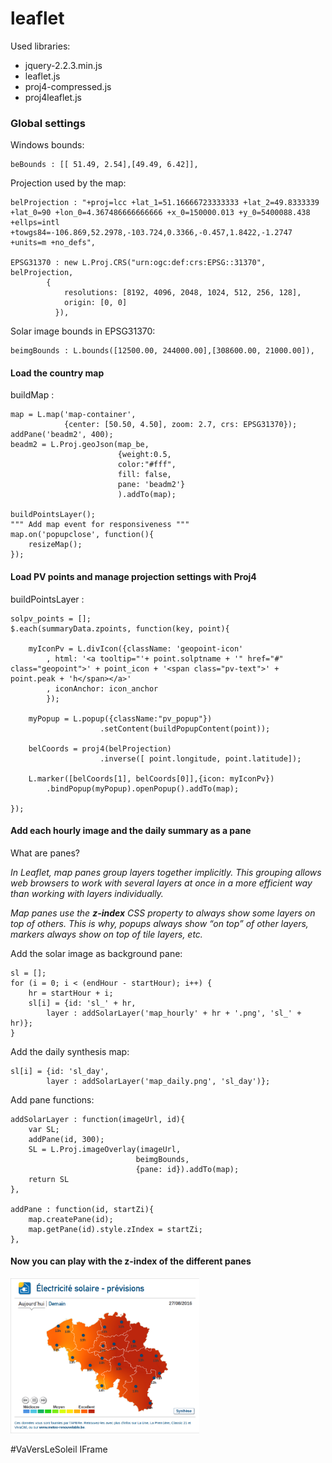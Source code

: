 # leaflet

Used libraries:
  * jquery-2.2.3.min.js
  * leaflet.js
  * proj4-compressed.js
  * proj4leaflet.js



### Global settings

Windows bounds:

    beBounds : [[ 51.49, 2.54],[49.49, 6.42]],

Projection used by the map:

    belProjection : "+proj=lcc +lat_1=51.16666723333333 +lat_2=49.8333339 +lat_0=90 +lon_0=4.367486666666666 +x_0=150000.013 +y_0=5400088.438 +ellps=intl +towgs84=-106.869,52.2978,-103.724,0.3366,-0.457,1.8422,-1.2747 +units=m +no_defs",

    EPSG31370 : new L.Proj.CRS("urn:ogc:def:crs:EPSG::31370", belProjection,
            {
                resolutions: [8192, 4096, 2048, 1024, 512, 256, 128],
                origin: [0, 0]
              }),

Solar image bounds in  EPSG31370:

    beimgBounds : L.bounds([12500.00, 244000.00],[308600.00, 21000.00]),



#### Load the country map

buildMap :

    map = L.map('map-container', 
    			{center: [50.50, 4.50], zoom: 2.7, crs: EPSG31370});
    addPane('beadm2', 400);
    beadm2 = L.Proj.geoJson(map_be, 
    						{weight:0.5, 
    						color:"#fff", 
    						fill: false, 
    						pane: 'beadm2'}
    						).addTo(map);
    						
    buildPointsLayer();
    """ Add map event for responsiveness """
    map.on('popupclose', function(){
        resizeMap();
    });



#### Load PV points and manage projection settings with Proj4

buildPointsLayer :
    
    solpv_points = [];
    $.each(summaryData.zpoints, function(key, point){
    
        myIconPv = L.divIcon({className: 'geopoint-icon'
            , html: '<a tooltip="'+ point.solptname + '" href="#" class="geopoint">' + point_icon + '<span class="pv-text">' + point.peak + 'h</span></a>'
            , iconAnchor: icon_anchor
            });
            
        myPopup = L.popup({className:"pv_popup"})
        				.setContent(buildPopupContent(point));
        
        belCoords = proj4(belProjection)
        				.inverse([ point.longitude, point.latitude]);
        				
        L.marker([belCoords[1], belCoords[0]],{icon: myIconPv})
        	.bindPopup(myPopup).openPopup().addTo(map);
        
    });



#### Add each hourly image and the daily summary as a pane
What are panes?

_In Leaflet, map panes group layers together implicitly. 
This grouping allows web browsers to work with several layers at once 
in a more efficient way than working with layers individually._

_Map panes use the **z-index** CSS property to always show some layers on top 
of others. This is why, popups always show “on top” of other layers, 
markers always show on top of tile layers, etc._



Add the solar image as background pane:

    sl = [];
    for (i = 0; i < (endHour - startHour); i++) {
        hr = startHour + i;
        sl[i] = {id: 'sl_' + hr, 
        	layer : addSolarLayer('map_hourly' + hr + '.png', 'sl_' + hr)};
    }
    
Add the daily synthesis map:

    sl[i] = {id: 'sl_day', 
    		layer : addSolarLayer('map_daily.png', 'sl_day')};



Add pane functions:
    
    addSolarLayer : function(imageUrl, id){
        var SL;
        addPane(id, 300);
        SL = L.Proj.imageOverlay(imageUrl, 
        						beimgBounds, 
        						{pane: id}).addTo(map);
        return SL
    },

	addPane : function(id, startZi){
        map.createPane(id);
        map.getPane(id).style.zIndex = startZi;
    },
    



#### Now you can play with the z-index of the different panes

<a href="http://tools.apere.org/iframes/pv_forecast_be_05.html" target="_blank">
	<img width="60%" height="60%" src="images/iframe_2016-08-27.png" alt="Iframe">
</a>						
<p>#VaVersLeSoleil IFrame</p>